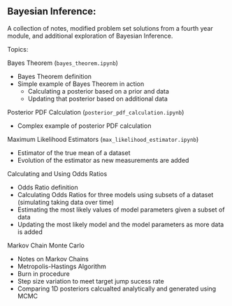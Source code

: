## Bayesian Inference:

A collection of notes, modified problem set solutions from a fourth year module, and additional exploration of Bayesian Inference.

Topics:

Bayes Theorem (```bayes_theorem.ipynb```)
- Bayes Theorem definition
- Simple example of Bayes Theorem in action
    - Calculating a posterior based on a prior and data
    - Updating that posterior based on additional data
        
Posterior PDF Calculation (```posterior_pdf_calculation.ipynb```)
- Complex example of posterior PDF calculation

Maximum Likelihood Estimators (```max_likelihood_estimator.ipynb```)
- Estimator of the true mean of a dataset
- Evolution of the estimator as new measurements are added
    
Calculating and Using Odds Ratios
- Odds Ratio definition
- Calculating Odds Ratios for three models using subsets of a dataset (simulating taking data over time)
- Estimating the most likely values of model parameters given a subset of data
- Updating the most likely model and the model parameters as more data is added

Markov Chain Monte Carlo
- Notes on Markov Chains
- Metropolis-Hastings Algorithm
- Burn in procedure
- Step size variation to meet target jump sucess rate
- Comparing 1D posteriors calcualted analytically and generated using MCMC